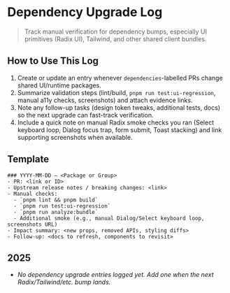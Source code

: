 # Dependency Upgrade Log

> Track manual verification for dependency bumps, especially UI primitives (Radix UI), Tailwind, and other shared client bundles.

## How to Use This Log
1. Create or update an entry whenever `dependencies`-labelled PRs change shared UI/runtime packages.
2. Summarize validation steps (lint/build, `pnpm run test:ui-regression`, manual a11y checks, screenshots) and attach evidence links.
3. Note any follow-up tasks (design token tweaks, additional tests, docs) so the next upgrade can fast-track verification.
4. Include a quick note on manual Radix smoke checks you ran (Select keyboard loop, Dialog focus trap, form submit, Toast stacking) and link supporting screenshots when available.

## Template
```
### YYYY-MM-DD – <Package or Group>
- PR: <link or ID>
- Upstream release notes / breaking changes: <link>
- Manual checks:
  - `pnpm lint && pnpm build`
  - `pnpm run test:ui-regression`
  - `pnpm run analyze:bundle`
  - Additional smoke (e.g., manual Dialog/Select keyboard loop, screenshots URL)
- Impact summary: <new props, removed APIs, styling diffs>
- Follow-up: <docs to refresh, components to revisit>
```

## 2025
- _No dependency upgrade entries logged yet. Add one when the next Radix/Tailwind/etc. bump lands._
